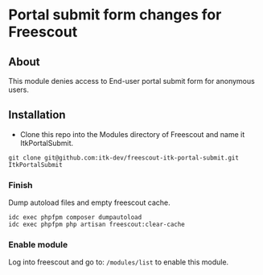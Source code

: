 # Portal submit form changes for Freescout

## About
This module denies access to End-user portal submit form for anonymous users.

## Installation
- Clone this repo into the Modules directory of Freescout and name it
ItkPortalSubmit.
```
git clone git@github.com:itk-dev/freescout-itk-portal-submit.git ItkPortalSubmit
```

### Finish

Dump autoload files and empty freescout cache.
```
idc exec phpfpm composer dumpautoload
idc exec phpfpm php artisan freescout:clear-cache
```

### Enable module
Log into freescout and go to: ```/modules/list``` to enable this module.